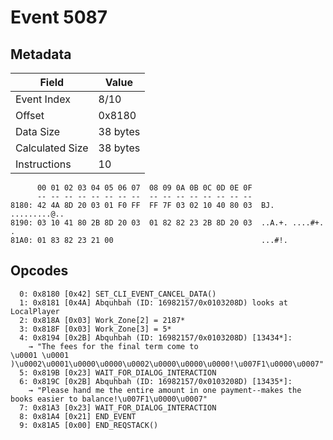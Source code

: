 # Event 5087

## Metadata

| Field           | Value    |
|-----------------|----------|
| Event Index     | 8/10     |
| Offset          | 0x8180   |
| Data Size       | 38 bytes |
| Calculated Size | 38 bytes |
| Instructions    | 10       |

```
      00 01 02 03 04 05 06 07  08 09 0A 0B 0C 0D 0E 0F
      -- -- -- -- -- -- -- --  -- -- -- -- -- -- -- --
8180: 42 4A 8D 20 03 01 F0 FF  FF 7F 03 02 10 40 80 03  BJ. .........@..
8190: 03 10 41 80 2B 8D 20 03  01 82 82 23 2B 8D 20 03  ..A.+. ....#+. .
81A0: 01 83 82 23 21 00                                 ...#!.          
```

## Opcodes

```
  0: 0x8180 [0x42] SET_CLI_EVENT_CANCEL_DATA()
  1: 0x8181 [0x4A] Abquhbah (ID: 16982157/0x0103208D) looks at LocalPlayer
  2: 0x818A [0x03] Work_Zone[2] = 2187*
  3: 0x818F [0x03] Work_Zone[3] = 5*
  4: 0x8194 [0x2B] Abquhbah (ID: 16982157/0x0103208D) [13434*]:
    → "The fees for the final term come to 
\u0001 \u0001	)\u0002\u0001\u0000\u0000\u0002\u0000\u0000\u0000!\u007F1\u0000\u0007"
  5: 0x819B [0x23] WAIT_FOR_DIALOG_INTERACTION
  6: 0x819C [0x2B] Abquhbah (ID: 16982157/0x0103208D) [13435*]:
    → "Please hand me the entire amount in one payment--makes the books easier to balance!\u007F1\u0000\u0007"
  7: 0x81A3 [0x23] WAIT_FOR_DIALOG_INTERACTION
  8: 0x81A4 [0x21] END_EVENT
  9: 0x81A5 [0x00] END_REQSTACK()
```
